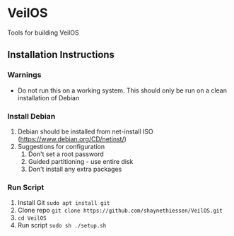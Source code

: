 # VeilOS
Tools for building VeilOS

## Installation Instructions
### Warnings
* Do not run this on a working system. This should only be run on a clean installation of Debian
### Install Debian
1. Debian should be installed from net-install ISO (https://www.debian.org/CD/netinst/)
2. Suggestions for configuration
   1. Don't set a root password
   2. Guided partitioning - use entire disk
   3. Don't install any extra packages
### Run Script
1. Install Git ```sudo apt install git```
2. Clone repo ```git clone https://github.com/shaynethiessen/VeilOS.git```
3. `cd VeilOS`
4. Run script ```sudo sh ./setup.sh```